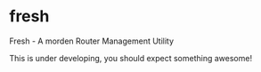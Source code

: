 fresh
=====

Fresh - A morden Router Management Utility

This is under developing, you should expect something awesome!

